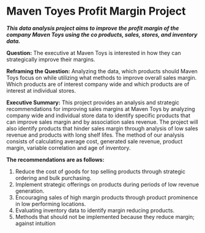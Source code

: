 # Maven Toyes Profit Margin Project
***This data analysis project aims to improve the profit margin of the company Maven Toys using the co products, sales, stores, and inventory data.***

**Question:** The executive at Maven Toys is interested in how they can strategically improve their margins. 

**Reframing the Question:** Analyzing the data, which products should Maven Toys focus on while utilizing what methods to improve overall sales margin. Which products are of interest company wide and which products are of interest at individual stores.

**Executive Summary:** This project provides an analysis and strategic recommendations for improving sales margins at Maven Toys by analyzing company wide and individual store data to identify specific products that can improve sales margin and by association sales revenue. The project will also identify products that hinder sales margin through analysis of low sales revenue and products with long shelf lifes. The method of our analysis consists of calculating average cost, generated sale revenue, product margin, variable correlation and age of inventory.

**The recommendations are as follows:**
1. Reduce the cost of goods for top selling products through strategic ordering and bulk purchasing.
2. Implement strategic offerings on products during periods of low revenue generation.
3. Encouraging sales of high margin products through product prominence in low performing locations.
4. Evaluating inventory data to identify margin reducing products.
5. Methods that should not be implemented because they reduce margin; against intuition
